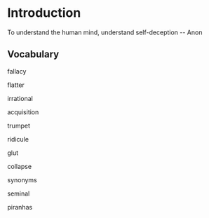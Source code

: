 # Introduction

To understand the human mind, understand self-deception -- Anon



## Vocabulary

fallacy

flatter

irrational

acquisition

trumpet

ridicule

glut

collapse

synonyms

seminal

piranhas
